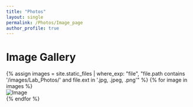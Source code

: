```yaml
---
title: "Photos"
layout: single
permalink: /Photos/Image_page
author_profile: true
---
```


# Image Gallery

<div class="gallery">
  {% assign images = site.static_files | where_exp: "file", "file.path contains '/images/Lab_Photos/' and file.ext in '.jpg, .jpeg, .png'" %}
  {% for image in images %}
    <div class="gallery-item">
      <img src="{{ image.path | relative_url }}" alt="Image">
    </div>
  {% endfor %}
</div>
